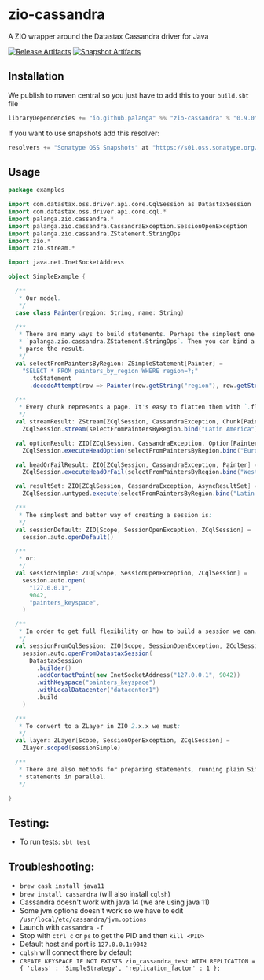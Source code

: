 zio-cassandra
=============

A ZIO wrapper around the Datastax Cassandra driver for Java

[![Release Artifacts][Badge-SonatypeReleases]][Link-SonatypeReleases]
[![Snapshot Artifacts][Badge-SonatypeSnapshots]][Link-SonatypeSnapshots]

[Link-SonatypeReleases]: https://s01.oss.sonatype.org/content/repositories/releases/io/github/palanga/zio-cassandra_3/ "Sonatype Releases"
[Badge-SonatypeReleases]: https://img.shields.io/nexus/r/https/s01.oss.sonatype.org/io.github.palanga/zio-cassandra_3.svg "Sonatype Releases"
[Link-SonatypeSnapshots]: https://s01.oss.sonatype.org/content/repositories/snapshots/io/github/palanga/zio-cassandra_3/ "Sonatype Snapshots"
[Badge-SonatypeSnapshots]: https://img.shields.io/nexus/s/https/s01.oss.sonatype.org/io.github.palanga/zio-cassandra_3.svg "Sonatype Snapshots"


Installation
------------

We publish to maven central so you just have to add this to your `build.sbt` file

```sbt
libraryDependencies += "io.github.palanga" %% "zio-cassandra" % "0.9.0"
```

If you want to use snapshots add this resolver:
```sbt
resolvers += "Sonatype OSS Snapshots" at "https://s01.oss.sonatype.org/content/repositories/snapshots"
```

Usage
-----

```scala
package examples

import com.datastax.oss.driver.api.core.CqlSession as DatastaxSession
import com.datastax.oss.driver.api.core.cql.*
import palanga.zio.cassandra.*
import palanga.zio.cassandra.CassandraException.SessionOpenException
import palanga.zio.cassandra.ZStatement.StringOps
import zio.*
import zio.stream.*

import java.net.InetSocketAddress

object SimpleExample {

  /**
   * Our model.
   */
  case class Painter(region: String, name: String)

  /**
   * There are many ways to build statements. Perhaps the simplest one is using `toStatement` String syntax under
   * `palanga.zio.cassandra.ZStatement.StringOps`. Then you can bind a decoder to the statement so it will automatically
   * parse the result.
   */
  val selectFromPaintersByRegion: ZSimpleStatement[Painter] =
    "SELECT * FROM painters_by_region WHERE region=?;"                               // String
      .toStatement                                                                   // ZSimpleStatement[Row]
      .decodeAttempt(row => Painter(row.getString("region"), row.getString("name"))) // ZSimpleStatement[Painter]

  /**
   * Every chunk represents a page. It's easy to flatten them with `.flattenChunks`.
   */
  val streamResult: ZStream[ZCqlSession, CassandraException, Chunk[Painter]] =
    ZCqlSession.stream(selectFromPaintersByRegion.bind("Latin America"))

  val optionResult: ZIO[ZCqlSession, CassandraException, Option[Painter]] =
    ZCqlSession.executeHeadOption(selectFromPaintersByRegion.bind("Europe"))

  val headOrFailResult: ZIO[ZCqlSession, CassandraException, Painter] =
    ZCqlSession.executeHeadOrFail(selectFromPaintersByRegion.bind("West Pacific"))

  val resultSet: ZIO[ZCqlSession, CassandraException, AsyncResultSet] =
    ZCqlSession.untyped.execute(selectFromPaintersByRegion.bind("Latin America"))

  /**
   * The simplest and better way of creating a session is:
   */
  val sessionDefault: ZIO[Scope, SessionOpenException, ZCqlSession] =
    session.auto.openDefault()

  /**
   * or:
   */
  val sessionSimple: ZIO[Scope, SessionOpenException, ZCqlSession] =
    session.auto.open(
      "127.0.0.1",
      9042,
      "painters_keyspace",
    )

  /**
   * In order to get full flexibility on how to build a session we can:
   */
  val sessionFromCqlSession: ZIO[Scope, SessionOpenException, ZCqlSession] =
    session.auto.openFromDatastaxSession(
      DatastaxSession
        .builder()
        .addContactPoint(new InetSocketAddress("127.0.0.1", 9042))
        .withKeyspace("painters_keyspace")
        .withLocalDatacenter("datacenter1")
        .build
    )

  /**
   * To convert to a ZLayer in ZIO 2.x.x we must:
   */
  val layer: ZLayer[Scope, SessionOpenException, ZCqlSession] =
    ZLayer.scoped(sessionSimple)

  /**
   * There are also methods for preparing statements, running plain SimpleStatements or BoundStatements, and for running
   * statements in parallel.
   */

}

```

Testing:
--------

* To run tests: `sbt test`

Troubleshooting:
----------------

* `brew cask install java11`
* `brew install cassandra` (will also install `cqlsh`)
* Cassandra doesn't work with java 14 (we are using java 11)
* Some jvm options doesn't work so we have to edit `/usr/local/etc/cassandra/jvm.options`
* Launch with `cassandra -f`
* Stop with `ctrl c` or `ps` to get the PID and then `kill <PID>`
* Default host and port is `127.0.0.1:9042`
* `cqlsh` will connect there by default
* `CREATE KEYSPACE IF NOT EXISTS zio_cassandra_test WITH REPLICATION = { 'class' : 'SimpleStrategy', 'replication_factor' : 1 };`
